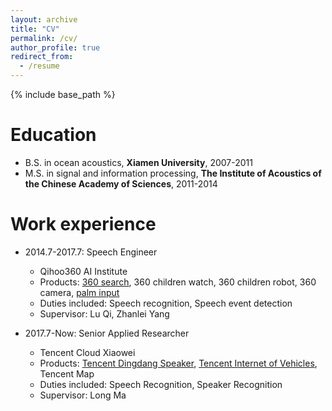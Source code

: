 ```yaml
---
layout: archive
title: "CV"
permalink: /cv/
author_profile: true
redirect_from:
  - /resume
---
```


{% include base_path %}

Education
======
* B.S. in ocean acoustics, **Xiamen University**, 2007-2011
* M.S. in signal and information processing, **The Institute of Acoustics of the Chinese Academy of Sciences**, 2011-2014

Work experience
======
* 2014.7-2017.7: Speech Engineer
  * Qihoo360 AI Institute
  * Products: [360 search](https://www.so.com/), 360 children watch, 360 children robot, 360 camera, [palm input](http://www.xinshuru.com/win_record.html)
  * Duties included: Speech recognition, Speech event detection
  * Supervisor: Lu Qi, Zhanlei Yang

* 2017.7-Now: Senior Applied Researcher
  * Tencent Cloud Xiaowei
  * Products: [Tencent Dingdang Speaker](https://dingdang.qq.com/dingdang_speaker.html), [Tencent Internet of Vehicles](https://cloud.tencent.com/solution/auto), Tencent Map
  * Duties included: Speech Recognition, Speaker Recognition
  * Supervisor: Long Ma 
